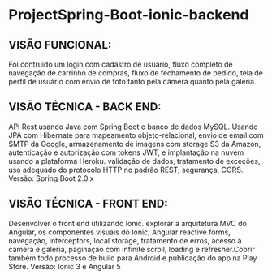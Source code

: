 # ProjectSpring-Boot-ionic-backend

<h2>VISÃO FUNCIONAL:</h2>
Foi contruido um login com cadastro de usuário, fluxo completo de navegação de carrinho de compras, fluxo de fechamento de pedido, tela de perfil de usuário com envio de foto tanto pela câmera quanto pela galeria.

<h2>VISÃO TÉCNICA - BACK END:</h2>
API Rest usando Java com Spring Boot e banco de dados MySQL. Usando JPA com Hibernate para mapeamento objeto-relacional, envio de email com SMTP da Google, armazenamento de imagens com storage S3 da Amazon, autenticação e autorização com tokens JWT, e implantação na nuvem usando a plataforma Heroku. validação de dados, tratamento de exceções, uso adequado do protocolo HTTP no padrão REST, segurança, CORS.
Versão: Spring Boot 2.0.x

<h2>VISÃO TÉCNICA - FRONT END:</h2>
Desenvolver o front end utilizando Ionic. explorar a arquitetura MVC do Angular, os componentes visuais do Ionic, Angular reactive forms, navegação, interceptors, local storage, tratamento de erros, acesso à câmera e galeria, paginação com infinite scroll, loading e refresher.Cobrir também todo processo de build para Android e publicação do app na Play Store.
Versão: Ionic 3 e Angular 5
